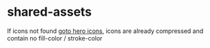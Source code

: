 # shared-assets

If icons not found [goto hero icons](https://heroicons.com/), icons are already compressed and contain no fill-color / stroke-color
